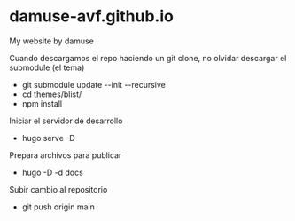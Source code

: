 # damuse-avf.github.io


My website by damuse


Cuando descargamos el repo haciendo un git clone, no olvidar descargar el submodule (el tema)
* git submodule update --init --recursive
* cd themes/blist/
* npm install

Iniciar el servidor de desarrollo
* hugo serve -D

Prepara archivos para publicar
* hugo -D -d docs

Subir cambio al repositorio
* git push origin main
